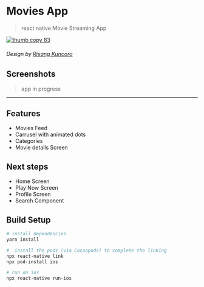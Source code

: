 # Movies App

> react native Movie Streaming App

[![thumb copy 83](https://cdn.dribbble.com/users/2522172/screenshots/14777334/media/07b4f226c700d5557be52e4a449d3e3c.png)](https://cdn.dribbble.com/users/2522172/screenshots/14777334/media/07b4f226c700d5557be52e4a449d3e3c.png)

###### Design by [Risang Kuncoro](https://dribbble.com/shots/14777334-Movie-Streaming-App)


## Screenshots
> app in progress
<!-- 
![Home](./docs/screenshots/home.png) 
-->

----

## Features
- Movies Feed
- Carrusel with animated dots
- Categories
- Movie details Screen

## Next steps
- Home Screen
- Play Now Screen
- Profile Screen
- Search Component

## Build Setup

```bash
# install dependencies
yarn install

#  install the pods (via Cocoapods) to complete the linking
npx react-native link
npx pod-install ios

# run on ios
npx react-native run-ios
```

